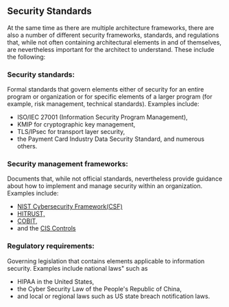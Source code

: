 ## Security Standards


At the same time as there are multiple architecture frameworks, there are also a number of different security frameworks, standards, and regulations that, while not often containing architectural elements in and of themselves, are nevertheless important for the architect to
understand. These include the following:

### Security standards:

Formal standards that govern elements either of security for an entire program or organization or for specific elements of a larger program
(for example, risk management, technical standards). Examples include:
- ISO/IEC 27001 (Information Security Program Management), 
- KMIP for cryptographic key management, 
- TLS/IPsec for transport layer security, 
- the Payment Card Industry Data Security Standard, and numerous others.


### Security management frameworks:

Documents that, while not official standards, nevertheless provide guidance about how to implement and manage security within an organization. 
Examples include: 
- [NIST Cybersecurity Framework(CSF)]()
- [HITRUST,]() 
- [COBIT,]()
- and the [CIS Controls]()


### Regulatory requirements:

Governing legislation that contains elements applicable to information security. Examples include national laws" such as 
- HIPAA in the United States, 
- the Cyber Security Law of the People's Republic of China, 
- and local or regional laws such as US state breach notification laws.
